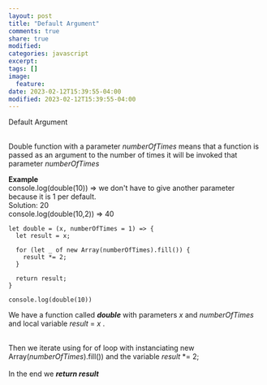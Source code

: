 ```yaml
---
layout: post
title: "Default Argument"
comments: true
share: true
modified:
categories: javascript
excerpt:
tags: []
image:
  feature:
date: 2023-02-12T15:39:55-04:00
modified: 2023-02-12T15:39:55-04:00
---
```


Default Argument 
<br><br>

Double function with a parameter *numberOfTimes* means that a function is passed as an argument to the number of times it will be invoked that parameter *numberOfTimes* 

**Example**<br>
console.log(double(10)) => we don't have to give another parameter because it is 1 per default.
<br>
Solution: 20
<br>
console.log(double(10,2)) => 40
<br>

~~~
let double = (x, numberOfTimes = 1) => {
  let result = x;
  
  for (let _ of new Array(numberOfTimes).fill()) {
    result *= 2;
  }
  
  return result;
}

console.log(double(10))
~~~



We have a function called ***double*** with parameters *x* and *numberOfTimes* and local variable *result* = *x* .<br><br>

Then we iterate using for of loop with instanciating  new Array(*numberOfTimes*).fill()) 
and the variable *result* *= 2;
<br><br>
In the end we ***return result***
